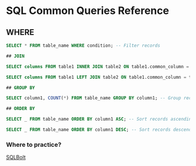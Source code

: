 # SQL Common Queries Reference

## WHERE

```sql
SELECT * FROM table_name WHERE condition; -- Filter records

## JOIN

SELECT columns FROM table1 INNER JOIN table2 ON table1.common_column = table2.common_column; -- Inner Join

SELECT columns FROM table1 LEFT JOIN table2 ON table1.common_column = table2.common_column; -- Left Join

## GROUP BY

SELECT column1, COUNT(*) FROM table_name GROUP BY column1; -- Group records

## ORDER BY

SELECT _ FROM table_name ORDER BY column1 ASC; -- Sort records ascending

SELECT _ FROM table_name ORDER BY column1 DESC; -- Sort records descending
```

### Where to practice?

[SQLBolt](https://sqlbolt.com/)
